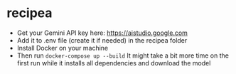 # recipea

* Get your Gemini API key here: https://aistudio.google.com
* Add it to .env file (create it if needed) in the recipea folder
* Install Docker on your machine
* Then run `docker-compose up --build`
It might take a bit more time on the first run while it installs all dependencies and download the model
